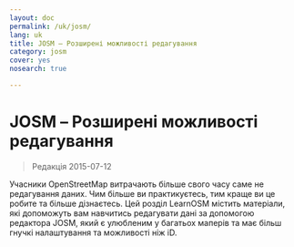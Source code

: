 ```yaml
---
layout: doc
permalink: /uk/josm/
lang: uk
title: JOSM – Розширені можливості редагування
category: josm
cover: yes
nosearch: true

---
```


JOSM – Розширені можливості редагування
================

> Редакція 2015-07-12

Учасники OpenStreetMap витрачають більше свого часу саме не редагування даних. Чим більше ви практикуєтесь, тим краще ви це робите та більше дізнаєтесь. Цей розділ LearnOSM містить матеріали, які допоможуть вам навчитись редагувати дані за допомогою редактора JOSM, який є улюбленим у багатьох маперів та має більш гнучкі налаштування та можливості ніж iD.